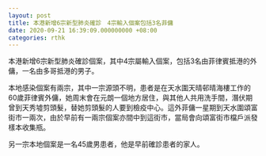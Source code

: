 ```yaml
---
layout: post
title: 本港新增6宗新型肺炎確診　4宗輸入個案包括3名菲傭
date: 2020-09-21 16:39:09.000000000 +08:00
categories: rthk
---
```


本港新增6宗新型肺炎確診個案，其中4宗屬輸入個案，包括3名由菲律賓抵港的外傭，一名由多哥抵港的男子。

本地感染個案有兩宗，其中一宗源頭不明，患者是在天水圍天晴邨晴海樓工作的60歲菲律賓外傭，她周末會在元朗一個地方居住，與其他人共用洗手間，潛伏期曾到天秀墟剪頭髮，替她剪頭髮的人要到檢疫中心。這外菲傭一星期到天水圍頌富街市一兩次，由於早前有一兩宗個案亦間中到這街市，當局會向頌富街市檔戶派發樣本收集瓶。

另一宗本地個案是一名45歲男患者，他是早前確診患者的家人。
